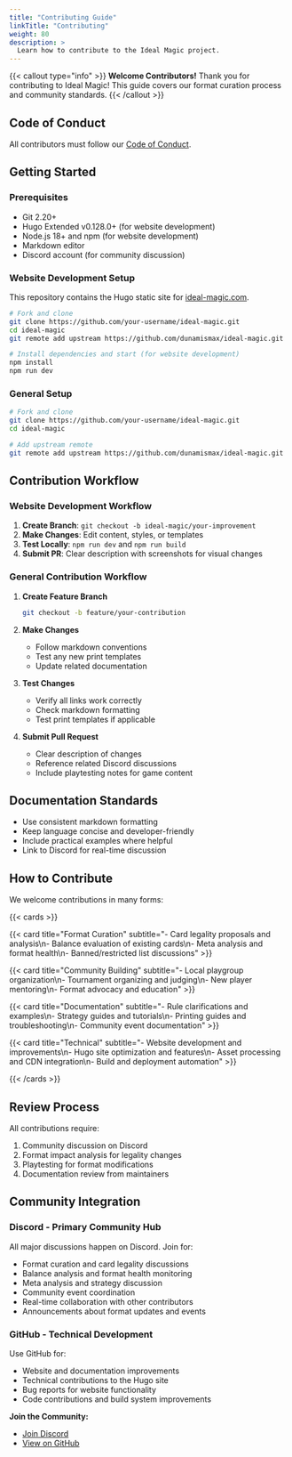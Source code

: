 ```yaml
---
title: "Contributing Guide"
linkTitle: "Contributing"
weight: 80
description: >
  Learn how to contribute to the Ideal Magic project.
---
```


{{< callout type="info" >}} **Welcome Contributors!** Thank you for contributing
to Ideal Magic! This guide covers our format curation process and community
standards. {{< /callout >}}

## Code of Conduct

All contributors must follow our [Code of Conduct](/docs/code-of-conduct/).

## Getting Started

### Prerequisites

- Git 2.20+
- Hugo Extended v0.128.0+ (for website development)
- Node.js 18+ and npm (for website development)
- Markdown editor
- Discord account (for community discussion)

### Website Development Setup

This repository contains the Hugo static site for
[ideal-magic.com](https://ideal-magic.com).

```bash
# Fork and clone
git clone https://github.com/your-username/ideal-magic.git
cd ideal-magic
git remote add upstream https://github.com/dunamismax/ideal-magic.git

# Install dependencies and start (for website development)
npm install
npm run dev
```

### General Setup

```bash
# Fork and clone
git clone https://github.com/your-username/ideal-magic.git
cd ideal-magic

# Add upstream remote
git remote add upstream https://github.com/dunamismax/ideal-magic.git
```

## Contribution Workflow

### Website Development Workflow

1. **Create Branch**: `git checkout -b ideal-magic/your-improvement`
2. **Make Changes**: Edit content, styles, or templates
3. **Test Locally**: `npm run dev` and `npm run build`
4. **Submit PR**: Clear description with screenshots for visual changes

### General Contribution Workflow

1. **Create Feature Branch**

   ```bash
   git checkout -b feature/your-contribution
   ```

2. **Make Changes**
   - Follow markdown conventions
   - Test any new print templates
   - Update related documentation

3. **Test Changes**
   - Verify all links work correctly
   - Check markdown formatting
   - Test print templates if applicable

4. **Submit Pull Request**
   - Clear description of changes
   - Reference related Discord discussions
   - Include playtesting notes for game content

## Documentation Standards

- Use consistent markdown formatting
- Keep language concise and developer-friendly
- Include practical examples where helpful
- Link to Discord for real-time discussion

## How to Contribute

We welcome contributions in many forms:

{{< cards >}}

{{< card title="Format Curation" subtitle="- Card legality proposals and analysis\n- Balance evaluation of existing cards\n- Meta analysis and format health\n- Banned/restricted list discussions" >}}

{{< card title="Community Building" subtitle="- Local playgroup organization\n- Tournament organizing and judging\n- New player mentoring\n- Format advocacy and education" >}}

{{< card title="Documentation" subtitle="- Rule clarifications and examples\n- Strategy guides and tutorials\n- Printing guides and troubleshooting\n- Community event documentation" >}}

{{< card title="Technical" subtitle="- Website development and improvements\n- Hugo site optimization and features\n- Asset processing and CDN integration\n- Build and deployment automation" >}}

{{< /cards >}}

## Review Process

All contributions require:

1. Community discussion on Discord
2. Format impact analysis for legality changes
3. Playtesting for format modifications
4. Documentation review from maintainers

## Community Integration

### Discord - Primary Community Hub

All major discussions happen on Discord. Join for:

- Format curation and card legality discussions
- Balance analysis and format health monitoring
- Meta analysis and strategy discussion
- Community event coordination
- Real-time collaboration with other contributors
- Announcements about format updates and events

### GitHub - Technical Development

Use GitHub for:

- Website and documentation improvements
- Technical contributions to the Hugo site
- Bug reports for website functionality
- Code contributions and build system improvements

**Join the Community:**

- [Join Discord](https://discord.gg/KQTY8DfY)
- [View on GitHub](https://github.com/dunamismax/ideal-magic)
